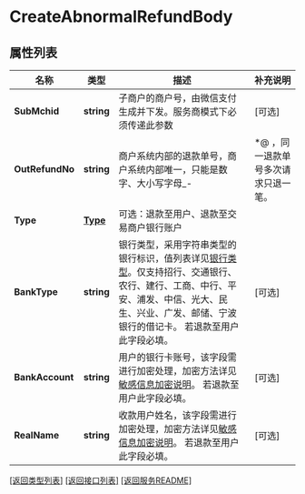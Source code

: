 # CreateAbnormalRefundBody

## 属性列表

名称 | 类型 | 描述 | 补充说明
------------ | ------------- | ------------- | -------------
**SubMchid** | **string** | 子商户的商户号，由微信支付生成并下发。服务商模式下必须传递此参数 | [可选] 
**OutRefundNo** | **string** | 商户系统内部的退款单号，商户系统内部唯一，只能是数字、大小写字母_-|*@ ，同一退款单号多次请求只退一笔。 | 
**Type** | [**Type**](Type.md) | 可选：退款至用户、退款至交易商户银行账户 | 
**BankType** | **string** | 银行类型，采用字符串类型的银行标识，值列表详见[银行类型](https://pay.weixin.qq.com/wiki/doc/api/jsapi.php?chapter&#x3D;4_2)。仅支持招行、交通银行、农行、建行、工商、中行、平安、浦发、中信、光大、民生、兴业、广发、邮储、宁波银行的借记卡。 若退款至用户此字段必填。 | [可选] 
**BankAccount** | **string** | 用户的银行卡账号，该字段需进行加密处理，加密方法详见[敏感信息加密说明](https://wechatpay-api.gitbook.io/wechatpay-api-v3/qian-ming-zhi-nan-1/min-gan-xin-xi-jia-mi)。 若退款至用户此字段必填。 | [可选] 
**RealName** | **string** | 收款用户姓名，该字段需进行加密处理，加密方法详见[敏感信息加密说明](https://wechatpay-api.gitbook.io/wechatpay-api-v3/qian-ming-zhi-nan-1/min-gan-xin-xi-jia-mi)。 若退款至用户此字段必填。 | [可选] 

[\[返回类型列表\]](README.md#类型列表)
[\[返回接口列表\]](README.md#接口列表)
[\[返回服务README\]](README.md)



